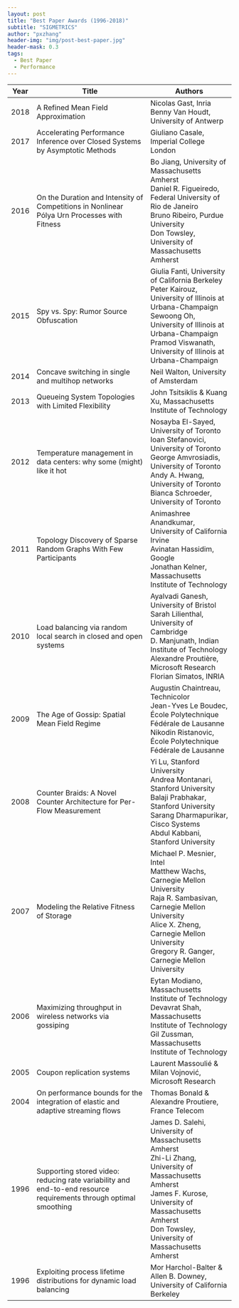 ```yaml
---
layout: post
title: "Best Paper Awards (1996-2018)"
subtitle: "SIGMETRICS"
author: "pxzhang"
header-img: "img/post-best-paper.jpg"
header-mask: 0.3
tags:
  - Best Paper
  - Performance
---
```


<style>
.table {
	font-size:12px;
}
table td {
	vertical-align: middle;
}
table th:nth-of-type(2) {
    width: 240px;
}

</style>

| Year | Title | Authors |
| --- | --- | --- |
| 2018 | A Refined Mean Field Approximation | Nicolas Gast, Inria<br>Benny Van Houdt, University of Antwerp |
| 2017 | Accelerating Performance Inference over Closed Systems by Asymptotic Methods | Giuliano Casale, Imperial College London |
| 2016 | On the Duration and Intensity of Competitions in Nonlinear Pólya Urn Processes with Fitness | Bo Jiang, University of Massachusetts Amherst<br>Daniel R. Figueiredo, Federal University of Rio de Janeiro<br>Bruno Ribeiro, Purdue University<br>Don Towsley, University of Massachusetts Amherst |
| 2015 | Spy vs. Spy: Rumor Source Obfuscation | Giulia Fanti, University of California Berkeley<br>Peter Kairouz, University of Illinois at Urbana-Champaign<br>Sewoong Oh, University of Illinois at Urbana-Champaign<br>Pramod Viswanath, University of Illinois at Urbana-Champaign |
| 2014 | Concave switching in single and multihop networks | Neil Walton, University of Amsterdam |
| 2013 | Queueing System Topologies with Limited Flexibility | John Tsitsiklis & Kuang Xu, Massachusetts Institute of Technology |
| 2012 | Temperature management in data centers: why some (might) like it hot | Nosayba El-Sayed, University of Toronto<br>Ioan Stefanovici, University of Toronto<br>George Amvrosiadis, University of Toronto<br>Andy A. Hwang, University of Toronto<br>Bianca Schroeder, University of Toronto |
| 2011 | Topology Discovery of Sparse Random Graphs With Few Participants | Animashree Anandkumar, University of California Irvine<br>Avinatan Hassidim, Google<br>Jonathan Kelner, Massachusetts Institute of Technology |
| 2010 | Load balancing via random local search in closed and open systems | Ayalvadi Ganesh, University of Bristol<br>Sarah Lilienthal, University of Cambridge<br>D. Manjunath, Indian Institute of Technology<br>Alexandre Proutière, Microsoft Research<br>Florian Simatos, INRIA |
| 2009 | The Age of Gossip: Spatial Mean Field Regime | Augustin Chaintreau, Technicolor<br>Jean-Yves Le Boudec, École Polytechnique Fédérale de Lausanne<br>Nikodin Ristanovic, École Polytechnique Fédérale de Lausanne |
| 2008 | Counter Braids: A Novel Counter Architecture for Per-Flow Measurement | Yi Lu, Stanford University<br>Andrea Montanari, Stanford University<br>Balaji Prabhakar, Stanford University<br>Sarang Dharmapurikar, Cisco Systems<br>Abdul Kabbani, Stanford University |
| 2007 | Modeling the Relative Fitness of Storage | Michael P. Mesnier, Intel<br>Matthew Wachs, Carnegie Mellon University<br>Raja R. Sambasivan, Carnegie Mellon University<br>Alice X. Zheng, Carnegie Mellon University<br>Gregory R. Ganger, Carnegie Mellon University |
| 2006 | Maximizing throughput in wireless networks via gossiping | Eytan Modiano, Massachusetts Institute of Technology<br>Devavrat Shah, Massachusetts Institute of Technology<br>Gil Zussman, Massachusetts Institute of Technology |
| 2005 | Coupon replication systems | Laurent Massoulié & Milan Vojnović, Microsoft Research |
| 2004 | On performance bounds for the integration of elastic and adaptive streaming flows | Thomas Bonald & Alexandre Proutiere, France Telecom |
| 1996 | Supporting stored video: reducing rate variability and end-to-end resource requirements through optimal smoothing | James D. Salehi, University of Massachusetts Amherst<br>Zhi-Li Zhang, University of Massachusetts Amherst<br>James F. Kurose, University of Massachusetts Amherst<br>Don Towsley, University of Massachusetts Amherst |
| 1996 | Exploiting process lifetime distributions for dynamic load balancing | Mor Harchol-Balter & Allen B. Downey, University of California Berkeley |
